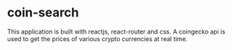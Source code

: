 # coin-search

This application is built with reactjs, react-router and css.
A coingecko api is used to get the prices of various crypto currencies at real time.

